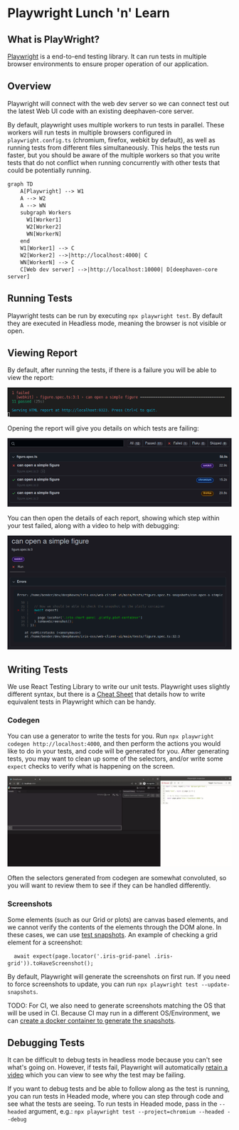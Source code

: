 # Playwright Lunch 'n' Learn

## What is PlayWright?

[Playwright](https://playwright.dev/) is a end-to-end testing library. It can run tests in multiple browser environments to ensure proper operation of our application.

## Overview

Playwright will connect with the web dev server so we can connect test out the latest Web UI code with an existing deephaven-core server.

By default, playwright uses multiple workers to run tests in parallel. These workers will run tests in multiple browsers configured in `playwright.config.ts` (chromium, firefox, webkit by default), as well as running tests from different files simultaneously. This helps the tests run faster, but you should be aware of the multiple workers so that you write tests that do not conflict when running concurrently with other tests that could be potentially running.

```mermaid
graph TD
    A[Playwright] --> W1
    A --> W2
    A --> WN
    subgraph Workers
      W1[Worker1]
      W2[Worker2]
      WN[WorkerN]
    end
    W1[Worker1] --> C
    W2[Worker2] -->|http://localhost:4000| C
    WN[WorkerN] --> C
    C[Web dev server] -->|http://localhost:10000| D[deephaven-core server]
```

## Running Tests

Playwright tests can be run by executing `npx playwright test`. By default they are executed in Headless mode, meaning the browser is not visible or open.

## Viewing Report

By default, after running the tests, if there is a failure you will be able to view the report:

![Report console](./assets/report-console.png)

Opening the report will give you details on which tests are failing:

![Report view](./assets/report-view.png)

You can then open the details of each report, showing which step within your test failed, along with a video to help with debugging:

![Report details](./assets/report-details.png)

## Writing Tests

We use React Testing Library to write our unit tests. Playwright uses slightly different syntax, but there is a [Cheat Sheet](https://playwright.dev/docs/testing-library#cheat-sheet) that details how to write equivalent tests in Playwright which can be handy.

### Codegen

You can use a generator to write the tests for you. Run `npx playwright codegen http://localhost:4000`, and then perform the actions you would like to do in your tests, and code will be generated for you. After generating tests, you may want to clean up some of the selectors, and/or write some `expect` checks to verify what is happening on the screen.

![Codegen](./assets/codegen.gif)

Often the selectors generated from codegen are somewhat convoluted, so you will want to review them to see if they can be handled differently.

### Screenshots

Some elements (such as our Grid or plots) are canvas based elements, and we cannot verify the contents of the elements through the DOM alone. In these cases, we can use [test snapshots](https://playwright.dev/docs/test-snapshots). An example of checking a grid element for a screenshot:

```
  await expect(page.locator('.iris-grid-panel .iris-grid')).toHaveScreenshot();
```

By default, Playwright will generate the screenshots on first run. If you need to force screenshots to update, you can run `npx playwright test --update-snapshots`.

TODO: For CI, we also need to generate screenshots matching the OS that will be used in CI. Because CI may run in a different OS/Environment, we can [create a docker container to generate the snapshots](https://playwright.dev/docs/test-snapshots).

## Debugging Tests

It can be difficult to debug tests in headless mode because you can't see what's going on. However, if tests fail, Playwright will automatically [retain a video](https://playwright.dev/docs/videos#record-video) which you can view to see why the test may be failing.

If you want to debug tests and be able to follow along as the test is running, you can run tests in Headed mode, where you can step through code and see what the tests are seeing. To run tests in Headed mode, pass in the `--headed` argument, e.g.: `npx playwright test --project=chromium --headed --debug`
